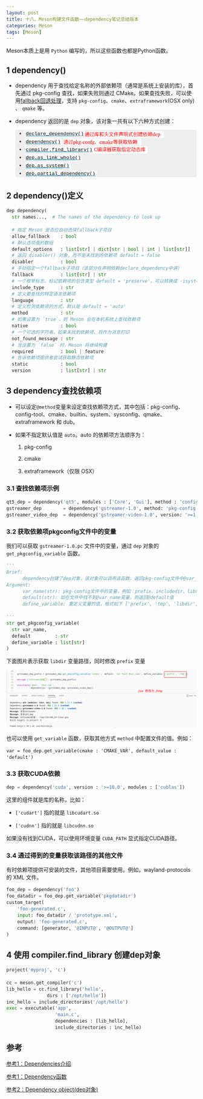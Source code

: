 ```yaml
---
layout: post
title: 十八、Meson构建文件函数——dependency笔记总结版本
categories: Meson
tags: [Meson]
---
```


Meson本质上是用 `Python` 编写的，所以这些函数也都是Python函数。

## 1 dependency()

- dependency 用于查找给定名称的外部依赖项（通常是系统上安装的库），首先通过 pkg-config 查找，如果失败则通过 CMake。如果查找失败，可以使用[fallback回退处理](https://mesonbuild.com/Dependencies.html#dependencies-with-custom-lookup-functionality)，支持 `pkg-config`、`cmake`、`extraframework`(OSX only) 、 `qmake` 等。

- dependency 返回的是 `dep` 对象，该对象一共有以下六种方式创建：
  
  ![alt text](/assets/BuildSystem/Meson/18_Dependency/image/image-1.png)


## 2 dependency()定义

```python
dep dependency(
  str names...,  # The names of the dependency to look up

  # 指定 Meson 是否应自动选择fallback子项目
  allow_fallback    : bool
  # 默认选项值的数组
  default_options   : list[str] | dict[str | bool | int | list[str]]
  # 返回 disabler() 对象，而不是未找到的依赖项 default = false
  disabler          : bool
  # 手动指定一个fallback子项目（该部分在声明依赖declare_dependency中讲）
  fallback          : list[str] | str
  # 一个枚举标志，标记依赖项的包含类型 default = 'preserve'，可以转换成 -isystem 类型头文件搜索路径
  include_type      : str 
  # 定义要查找的特定语言依赖项
  language          : str
  # 定义检测依赖项的方式，默认是 default = 'auto'
  method            : str
  # 如果设置为 `true`，则 Meson 会在本机系统上查找依赖项
  native            : bool
  # 一个可选的字符串，如果未找到依赖项，将作为消息打印
  not_found_message : str 
  # 当设置为 `false` 时，Meson 将继续构建
  required          : bool | feature
  # 告诉依赖项提供者尝试获取静态依赖项
  static            : bool
  version           : list[str] | str
```

## 3 dependency查找依赖项

- 可以设定`@method`变量来设定查找依赖项方式，其中包括：pkg-config、config-tool、cmake、builtin、system、sysconfig、qmake、extraframework 和 dub。

- 如果不指定默认值是 `auto`。auto 的依赖项方法顺序为：

  1. pkg-config

  2. cmake
  
  3. extraframework（仅限 OSX）

### 3.1 查找依赖项示例

```python
qt5_dep = dependency('qt5', modules : ['Core', 'Gui'], method : 'config-tool')
gstreamer_dep        = dependency('gstreamer-1.0', method: 'pkg-config')
gstreamer_video_dep  = dependency('gstreamer-video-1.0', version: '>=1.30')
```

### 3.2 获取依赖项pkgconfig文件中的变量

我们可以获取 `gstreamer-1.0.pc` 文件中的变量，通过 `dep` 对象的 `get_pkgconfig_variable` 函数。

```python
'''
Brief: 
      dependency创建了dep对象，该对象可以调用该函数，返回pkg-config文件中@var_name变量的值。
Argument:
      var_name(str): pkg-config文件中的变量，例如：prefix、includedir、libdir等
      default(str): 如在文件中找不到@var_name变量，则返回@default值
      define_variable: 重定义变量的值，格式如下 ['prefix', 'tmp', 'libdir', '/usr/local/gsreamer-1.22.6']

'''
str get_pkgconfig_variable(
  str var_name,
  default         : str
  define_variable : list[str]
)
```

下面图片表示获取 `libdir` 变量路径，同时修改 `prefix` 变量

![alt text](/assets/BuildSystem/Meson/18_Dependency/image/image.png)

也可以使用 `get_variable` 函数，获取其他方式 `method` 中配置文件的值。例如：

`var = foo_dep.get_variable(cmake : 'CMAKE_VAR', default_value : 'default')`


### 3.3 获取CUDA依赖

```python
dep = dependency('cuda', version : '>=10.0', modules : ['cublas'])
```

这里的组件就是库的名称，比如：

- `['cudart']` 指的就是 `libcudart.so` 

- `['cudnn']` 指的就是 `libcudnn.so`

如果没有找到CUDA，可以使用环境变量 `CUDA_PATH` 显式指定CUDA路径。


### 3.4 通过得到的变量获取该路径的其他文件

有时依赖项提供可安装的文件，其他项目需要使用。例如，wayland-protocols 的 XML 文件。

```python
foo_dep = dependency('foo')
foo_datadir = foo_dep.get_variable('pkgdatadir')
custom_target(
    'foo-generated.c',
    input: foo_datadir / 'prototype.xml',
    output: 'foo-generated.c',
    command: [generator, '@INPUT@', '@OUTPUT@']
)
```

## 4 使用 compiler.find_library 创建dep对象

```python
project('myproj', 'c')

cc = meson.get_compiler('c')
lib_hello = cc.find_library('hello',
               dirs : ['/opt/hello'])
inc_hello = include_directories('/opt/hello')
exec = executable('app',
                  'main.c',
                  dependencies : [lib_hello],
                  include_directories : inc_hello)
```

## 参考

[参考1：Dependencies介绍](https://mesonbuild.com/Dependencies.html#dependencies-with-custom-lookup-functionality)


[参考1：Dependency函数](https://mesonbuild.com/Reference-manual_functions.html#dependency)

[参考2：Dependency object(dep对象)](https://mesonbuild.com/Reference-manual_returned_dep.html#depget_pkgconfig_variable)

